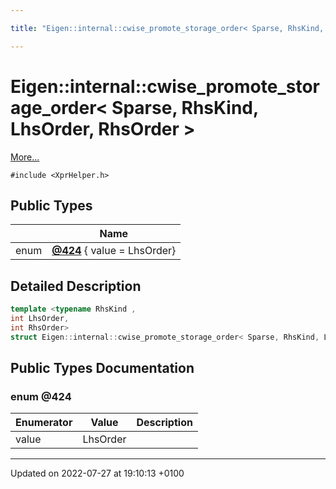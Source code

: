 ```yaml
---

title: "Eigen::internal::cwise_promote_storage_order< Sparse, RhsKind, LhsOrder, RhsOrder >"

---
```


# Eigen::internal::cwise_promote_storage_order< Sparse, RhsKind, LhsOrder, RhsOrder >



 [More...](#detailed-description)


`#include <XprHelper.h>`

## Public Types

|                | Name           |
| -------------- | -------------- |
| enum| **[@424](http://example.org/classes/structeigen_1_1internal_1_1cwise__promote__storage__order_3_01sparse_00_01rhskind_00_01lhsorder_00_01rhsorder_01_4/#enum-@424)** { value = LhsOrder} |

## Detailed Description

```cpp
template <typename RhsKind ,
int LhsOrder,
int RhsOrder>
struct Eigen::internal::cwise_promote_storage_order< Sparse, RhsKind, LhsOrder, RhsOrder >;
```

## Public Types Documentation

### enum @424

| Enumerator | Value | Description |
| ---------- | ----- | ----------- |
| value | LhsOrder|   |




-------------------------------

Updated on 2022-07-27 at 19:10:13 +0100